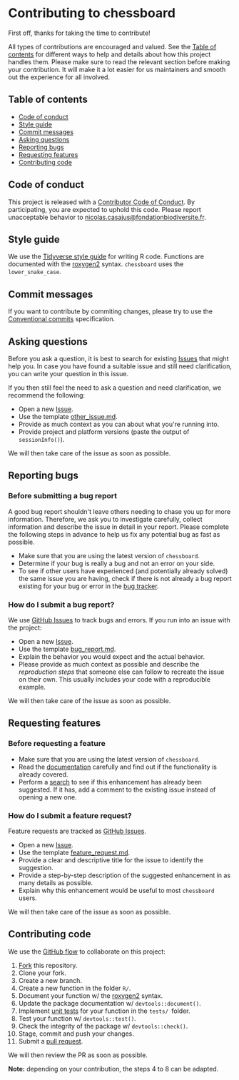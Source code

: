 # Contributing to chessboard

First off, thanks for taking the time to contribute!

All types of contributions are encouraged and valued. See the [Table of contents](#table-of-contents) for different ways to help and details about how 
this project handles them. Please make sure to read the relevant section before 
making your contribution. It will make it a lot easier for us maintainers and 
smooth out the experience for all involved.


## Table of contents

- [Code of conduct](#code-of-conduct)
- [Style guide](#style-guide)
- [Commit messages](#commit-messages)
- [Asking questions](#asking-questions)
- [Reporting bugs](#reporting-bugs)
- [Requesting features](#requesting-features)
- [Contributing code](#contributing-code)



## Code of conduct

This project is released with a
[Contributor Code of Conduct](https://github.com/FRBCesab/chessboard/blob/main/CODE_OF_CONDUCT.md).
By participating, you are expected to uphold this code. Please report 
unacceptable behavior to <nicolas.casajus@fondationbiodiversite.fr>.



## Style guide

We use the [Tidyverse style guide](https://style.tidyverse.org/) for writing R 
code. Functions are documented with the 
[roxygen2](https://roxygen2.r-lib.org/articles/roxygen2.html) syntax. 
`chessboard` uses the `lower_snake_case`.



## Commit messages

If you want to contribute by commiting changes, please try to use the 
[Conventional commits](https://www.conventionalcommits.org/en/v1.0.0/) 
specification.


## Asking questions

Before you ask a question, it is best to search for existing
[Issues](https://github.com/FRBCesab/chessboard/issues) that might help you. 
In case you have found a suitable issue and still need clarification, you can 
write your question in this issue.

If you then still feel the need to ask a question and need clarification, we 
recommend the following:

- Open a new [Issue](https://github.com/FRBCesab/chessboard/issues/new).
- Use the template [other_issue.md](https://github.com/FRBCesab/chessboard/blob/main/.github/ISSUE_TEMPLATE/other_issue.md).
- Provide as much context as you can about what you're running into.
- Provide project and platform versions (paste the output of `sessionInfo()`).

We will then take care of the issue as soon as possible.


## Reporting bugs

### Before submitting a bug report

A good bug report shouldn't leave others needing to chase you up for more 
information. Therefore, we ask you to investigate carefully, collect information
and describe the issue in detail in your report. Please complete the following 
steps in advance to help us fix any potential bug as fast as possible.

- Make sure that you are using the latest version of `chessboard`.
- Determine if your bug is really a bug and not an error on your side.
- To see if other users have experienced (and potentially already solved) the 
same issue you are having, check if there is not already a bug report existing 
for your bug or error in the [bug tracker](https://github.com/FRBCesab/chessboard/issues?q=label%3Abug).


### How do I submit a bug report?

We use [GitHub Issues](https://github.com/FRBCesab/chessboard/issues) to track 
bugs and errors. If you run into an issue with the project:

- Open a new [Issue](https://github.com/FRBCesab/chessboard/issues/new).
- Use the template [bug_report.md](https://github.com/FRBCesab/chessboard/blob/main/.github/ISSUE_TEMPLATE/bug_report.md).
- Explain the behavior you would expect and the actual behavior.
- Please provide as much context as possible and describe the 
*reproduction steps* that someone else can follow to recreate the issue on 
their own. This usually includes your code with a reproducible example.

We will then take care of the issue as soon as possible.



## Requesting features

### Before requesting a feature

- Make sure that you are using the latest version of `chessboard`.
- Read the [documentation](https://frbcesab.github.io/chessboard/)
carefully and find out if the functionality is already covered.
- Perform a [search](https://github.com/FRBCesab/chessboard/issues) to see if 
this enhancement has already been suggested. If it has, add a comment to the 
existing issue instead of opening a new one.


### How do I submit a feature request?

Feature requests are tracked as 
[GitHub Issues](https://github.com/FRBCesab/chessboard/issues).

- Open a new [Issue](https://github.com/FRBCesab/chessboard/issues/new).
- Use the template [feature_request.md](https://github.com/FRBCesab/chessboard/blob/main/.github/ISSUE_TEMPLATE/feature_request.md).
- Provide a clear and descriptive title for the issue to identify the suggestion.
- Provide a step-by-step description of the suggested enhancement in as 
many details as possible.
- Explain why this enhancement would be useful to most `chessboard` users.

We will then take care of the issue as soon as possible.

## Contributing code

We use the [GitHub flow](https://docs.github.com/en/get-started/quickstart/github-flow) to collaborate on this project:

1. [Fork](https://docs.github.com/en/get-started/quickstart/contributing-to-projects) this repository.
1. Clone your fork.
1. Create a new branch.
1. Create a new function in the folder `R/`.
1. Document your function w/ the [roxygen2](https://roxygen2.r-lib.org/articles/roxygen2.html) syntax.
1. Update the package documentation w/ `devtools::document()`.
1. Implement [unit tests](https://r-pkgs.org/testing-basics.html#introducing-testthat) for your function in the `tests/ `folder.
1. Test your function w/ `devtools::test()`.
1. Check the integrity of the package w/ `devtools::check()`.
1. Stage, commit and push your changes.
1. Submit a [pull request](https://docs.github.com/en/get-started/quickstart/contributing-to-projects#making-a-pull-request).

We will then review the PR as soon as possible.

**Note:** depending on your contribution, the steps 4 to 8 can be adapted.
